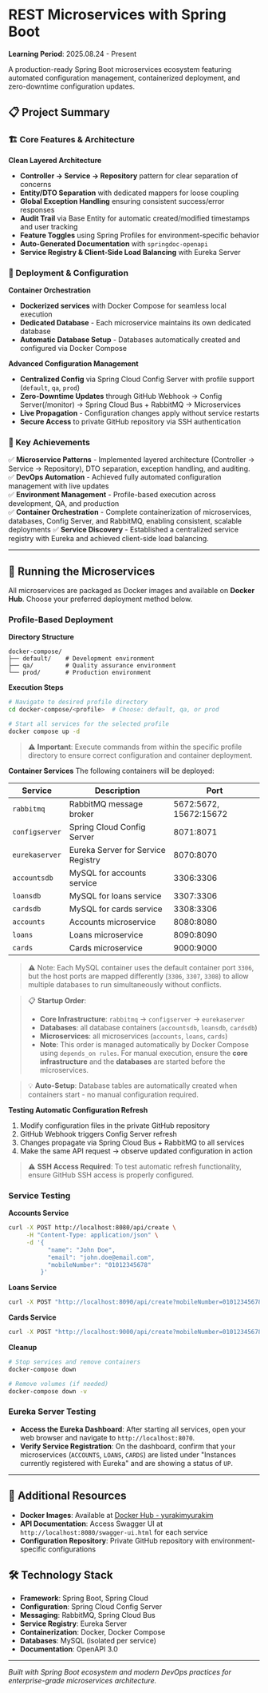 # REST Microservices with Spring Boot

**Learning Period**: 2025.08.24 - Present

A production-ready Spring Boot microservices ecosystem featuring automated configuration management, containerized deployment, and zero-downtime configuration updates.

## 📋 Project Summary

### 🏗️ Core Features & Architecture

**Clean Layered Architecture**
- **Controller → Service → Repository** pattern for clear separation of concerns
- **Entity/DTO Separation** with dedicated mappers for loose coupling
- **Global Exception Handling** ensuring consistent success/error responses
- **Audit Trail** via Base Entity for automatic created/modified timestamps and user tracking
- **Feature Toggles** using Spring Profiles for environment-specific behavior
- **Auto-Generated Documentation** with `springdoc-openapi`
- **Service Registry & Client-Side Load Balancing** with Eureka Server

### 🚀 Deployment & Configuration

**Container Orchestration**
- **Dockerized services** with Docker Compose for seamless local execution
- **Dedicated Database** - Each microservice maintains its own dedicated database
- **Automatic Database Setup** - Databases automatically created and configured via Docker Compose

**Advanced Configuration Management**
- **Centralized Config** via Spring Cloud Config Server with profile support (`default`, `qa`, `prod`)
- **Zero-Downtime Updates** through GitHub Webhook → Config Server(/monitor) → Spring Cloud Bus + RabbitMQ → Microservices
- **Live Propagation** - Configuration changes apply without service restarts
- **Secure Access** to private GitHub repository via SSH authentication

### 🎯 Key Achievements

✅ **Microservice Patterns** - Implemented layered architecture (Controller → Service → Repository), DTO separation, exception handling, and auditing.  
✅ **DevOps Automation** - Achieved fully automated configuration management with live updates  
✅ **Environment Management** - Profile-based execution across development, QA, and production  
✅ **Container Orchestration** - Complete containerization of microservices, databases, Config Server, and RabbitMQ, enabling consistent, scalable deployments
✅ **Service Discovery** - Established a centralized service registry with Eureka and achieved client-side load balancing.

---

## 🚀 Running the Microservices

All microservices are packaged as Docker images and available on **Docker Hub**. Choose your preferred deployment method below.

### Profile-Based Deployment

**Directory Structure**
```
docker-compose/
├── default/    # Development environment
├── qa/         # Quality assurance environment  
└── prod/       # Production environment
```

**Execution Steps**
```bash
# Navigate to desired profile directory
cd docker-compose/<profile>  # Choose: default, qa, or prod

# Start all services for the selected profile
docker compose up -d
```

> ⚠️ **Important**: Execute commands from within the specific profile directory to ensure correct configuration and container deployment.

**Container Services**
The following containers will be deployed:

| Service        | Description | Port                   |
|----------------|-------------|------------------------|
| `rabbitmq`     | RabbitMQ message broker | 5672:5672, 15672:15672 |
| `configserver` | Spring Cloud Config Server | 8071:8071              |
| `eurekaserver` | Eureka Server for Service Registry | 8070:8070              |
| `accountsdb`   | MySQL for accounts service | 3306:3306              |
| `loansdb`      | MySQL for loans service | 3307:3306              |
| `cardsdb`      | MySQL for cards service | 3308:3306              |
| `accounts`     | Accounts microservice | 8080:8080              |
| `loans`        | Loans microservice | 8090:8090              |
| `cards`        | Cards microservice | 9000:9000              |

> ⚠️ Note: Each MySQL container uses the default container port `3306`, but the host ports are mapped differently (`3306`, `3307`, `3308`) to allow multiple databases to run simultaneously without conflicts.

> 📋 **Startup Order**: 
> - **Core Infrastructure**: `rabbitmq` → `configserver` → `eurekaserver`
> - **Databases**: all database containers (`accountsdb`, `loansdb`, `cardsdb`)
> - **Microservices**: all microservices (`accounts`, `loans`, `cards`) 
> - **Note**:  This order is managed automatically by Docker Compose using `depends_on rules`. For manual execution, ensure the **core infrastructure** and the **databases** are started before the microservices.

> 💡 **Auto-Setup**: Database tables are automatically created when containers start - no manual configuration required.

**Testing Automatic Configuration Refresh**
1. Modify configuration files in the private GitHub repository
2. GitHub Webhook triggers Config Server refresh
3. Changes propagate via Spring Cloud Bus + RabbitMQ to all services
4. Make the same API request → observe updated configuration in action

> ⚠️ **SSH Access Required**: To test automatic refresh functionality, ensure GitHub SSH access is properly configured.

### Service Testing

**Accounts Service**
```bash
curl -X POST http://localhost:8080/api/create \
     -H "Content-Type: application/json" \
     -d '{
           "name": "John Doe",
           "email": "john.doe@email.com", 
           "mobileNumber": "01012345678"
         }'
```

**Loans Service**
```bash
curl -X POST "http://localhost:8090/api/create?mobileNumber=01012345678"
```

**Cards Service** 
```bash
curl -X POST "http://localhost:9000/api/create?mobileNumber=01012345678"
```

**Cleanup**
```bash
# Stop services and remove containers
docker-compose down

# Remove volumes (if needed)
docker-compose down -v
```

### Eureka Server Testing
* **Access the Eureka Dashboard**: After starting all services, open your web browser and navigate to `http://localhost:8070`.
* **Verify Service Registration**: On the dashboard, confirm that your microservices (`ACCOUNTS`, `LOANS`, `CARDS`) are listed under "Instances currently registered with Eureka" and are showing a status of `UP`.

---

## 🔗 Additional Resources

- **Docker Images**: Available at [Docker Hub - yurakimyurakim](https://hub.docker.com/repositories/yurakimyurakim)
- **API Documentation**: Access Swagger UI at `http://localhost:8080/swagger-ui.html` for each service
- **Configuration Repository**: Private GitHub repository with environment-specific configurations

## 🛠️ Technology Stack

- **Framework**: Spring Boot, Spring Cloud
- **Configuration**: Spring Cloud Config Server
- **Messaging**: RabbitMQ, Spring Cloud Bus  
- **Service Registry**: Eureka Server
- **Containerization**: Docker, Docker Compose
- **Databases**: MySQL (isolated per service)
- **Documentation**: OpenAPI 3.0

---

*Built with Spring Boot ecosystem and modern DevOps practices for enterprise-grade microservices architecture.*
